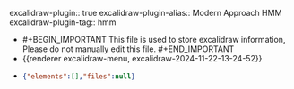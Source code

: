 excalidraw-plugin:: true
excalidraw-plugin-alias:: Modern Approach HMM
excalidraw-plugin-tag:: hmm
- #+BEGIN_IMPORTANT
  This file is used to store excalidraw information, Please do not manually edit this file.
  #+END_IMPORTANT
- {{renderer excalidraw-menu, excalidraw-2024-11-22-13-24-52}}
- ```json
  {"elements":[],"files":null}
  ```